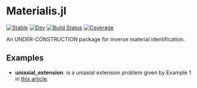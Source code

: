 # Materialis.jl

[![Stable](https://img.shields.io/badge/docs-stable-blue.svg)](https://jorgepz.github.io/Materialis.jl/stable/)
[![Dev](https://img.shields.io/badge/docs-dev-blue.svg)](https://jorgepz.github.io/Materialis.jl/dev/)
[![Build Status](https://github.com/jorgepz/Materialis.jl/actions/workflows/CI.yml/badge.svg?branch=main)](https://github.com/jorgepz/Materialis.jl/actions/workflows/CI.yml?query=branch%3Amain)
[![Coverage](https://codecov.io/gh/jorgepz/Materialis.jl/branch/main/graph/badge.svg)](https://codecov.io/gh/jorgepz/Materialis.jl)

An UNDER-CONSTRUCTION package for inverse material identification.


## Examples

 - **uniaxial_extension**: is a uniaxial extension problem given by Example 1 in [this article](https://researchspace.auckland.ac.nz/bitstream/handle/2292/46978/1-s2.0-S0045782519302099-main_accepted.pdf?sequence=2&isAllowed=y).



